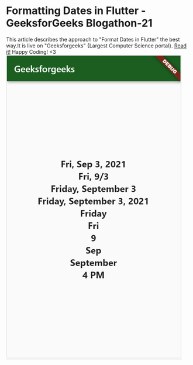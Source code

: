 # Formatting Dates in Flutter -GeeksforGeeks Blogathon-21

This article describes the approach to "Format Dates in Flutter" the best way.It is live on "Geeksforgeeks" {Largest Computer Science portal}. <a href="https://www.geeksforgeeks.org/format-dates-in-flutter/">Read it!</a>
Happy Coding! <3
<img src="https://github.com/thisisbillall/Date_format_Flutter-GeeksforGeeks/blob/master/img/op.png"/>
